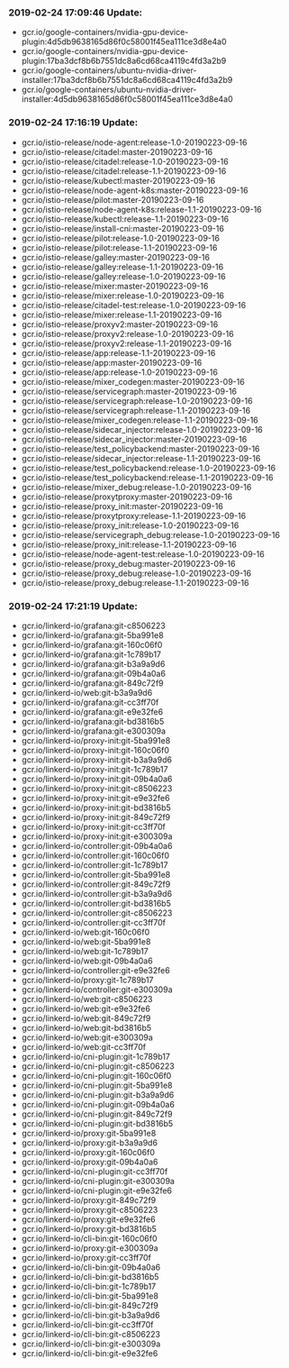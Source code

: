 ### 2019-02-24 17:09:46 Update:

- gcr.io/google-containers/nvidia-gpu-device-plugin:4d5db9638165d86f0c58001f45ea111ce3d8e4a0
- gcr.io/google-containers/nvidia-gpu-device-plugin:17ba3dcf8b6b7551dc8a6cd68ca4119c4fd3a2b9
- gcr.io/google-containers/ubuntu-nvidia-driver-installer:17ba3dcf8b6b7551dc8a6cd68ca4119c4fd3a2b9
- gcr.io/google-containers/ubuntu-nvidia-driver-installer:4d5db9638165d86f0c58001f45ea111ce3d8e4a0
### 2019-02-24 17:16:19 Update:

- gcr.io/istio-release/node-agent:release-1.0-20190223-09-16
- gcr.io/istio-release/citadel:master-20190223-09-16
- gcr.io/istio-release/citadel:release-1.0-20190223-09-16
- gcr.io/istio-release/citadel:release-1.1-20190223-09-16
- gcr.io/istio-release/kubectl:master-20190223-09-16
- gcr.io/istio-release/node-agent-k8s:master-20190223-09-16
- gcr.io/istio-release/pilot:master-20190223-09-16
- gcr.io/istio-release/node-agent-k8s:release-1.1-20190223-09-16
- gcr.io/istio-release/kubectl:release-1.1-20190223-09-16
- gcr.io/istio-release/install-cni:master-20190223-09-16
- gcr.io/istio-release/pilot:release-1.0-20190223-09-16
- gcr.io/istio-release/pilot:release-1.1-20190223-09-16
- gcr.io/istio-release/galley:master-20190223-09-16
- gcr.io/istio-release/galley:release-1.1-20190223-09-16
- gcr.io/istio-release/galley:release-1.0-20190223-09-16
- gcr.io/istio-release/mixer:master-20190223-09-16
- gcr.io/istio-release/mixer:release-1.0-20190223-09-16
- gcr.io/istio-release/citadel-test:release-1.0-20190223-09-16
- gcr.io/istio-release/mixer:release-1.1-20190223-09-16
- gcr.io/istio-release/proxyv2:master-20190223-09-16
- gcr.io/istio-release/proxyv2:release-1.0-20190223-09-16
- gcr.io/istio-release/proxyv2:release-1.1-20190223-09-16
- gcr.io/istio-release/app:release-1.1-20190223-09-16
- gcr.io/istio-release/app:master-20190223-09-16
- gcr.io/istio-release/app:release-1.0-20190223-09-16
- gcr.io/istio-release/mixer_codegen:master-20190223-09-16
- gcr.io/istio-release/servicegraph:master-20190223-09-16
- gcr.io/istio-release/servicegraph:release-1.0-20190223-09-16
- gcr.io/istio-release/servicegraph:release-1.1-20190223-09-16
- gcr.io/istio-release/mixer_codegen:release-1.1-20190223-09-16
- gcr.io/istio-release/sidecar_injector:release-1.0-20190223-09-16
- gcr.io/istio-release/sidecar_injector:master-20190223-09-16
- gcr.io/istio-release/test_policybackend:master-20190223-09-16
- gcr.io/istio-release/sidecar_injector:release-1.1-20190223-09-16
- gcr.io/istio-release/test_policybackend:release-1.0-20190223-09-16
- gcr.io/istio-release/test_policybackend:release-1.1-20190223-09-16
- gcr.io/istio-release/mixer_debug:release-1.0-20190223-09-16
- gcr.io/istio-release/proxytproxy:master-20190223-09-16
- gcr.io/istio-release/proxy_init:master-20190223-09-16
- gcr.io/istio-release/proxytproxy:release-1.1-20190223-09-16
- gcr.io/istio-release/proxy_init:release-1.0-20190223-09-16
- gcr.io/istio-release/servicegraph_debug:release-1.0-20190223-09-16
- gcr.io/istio-release/proxy_init:release-1.1-20190223-09-16
- gcr.io/istio-release/node-agent-test:release-1.0-20190223-09-16
- gcr.io/istio-release/proxy_debug:master-20190223-09-16
- gcr.io/istio-release/proxy_debug:release-1.0-20190223-09-16
- gcr.io/istio-release/proxy_debug:release-1.1-20190223-09-16
### 2019-02-24 17:21:19 Update:

- gcr.io/linkerd-io/grafana:git-c8506223
- gcr.io/linkerd-io/grafana:git-5ba991e8
- gcr.io/linkerd-io/grafana:git-160c06f0
- gcr.io/linkerd-io/grafana:git-1c789b17
- gcr.io/linkerd-io/grafana:git-b3a9a9d6
- gcr.io/linkerd-io/grafana:git-09b4a0a6
- gcr.io/linkerd-io/grafana:git-849c72f9
- gcr.io/linkerd-io/web:git-b3a9a9d6
- gcr.io/linkerd-io/grafana:git-cc3ff70f
- gcr.io/linkerd-io/grafana:git-e9e32fe6
- gcr.io/linkerd-io/grafana:git-bd3816b5
- gcr.io/linkerd-io/grafana:git-e300309a
- gcr.io/linkerd-io/proxy-init:git-5ba991e8
- gcr.io/linkerd-io/proxy-init:git-160c06f0
- gcr.io/linkerd-io/proxy-init:git-b3a9a9d6
- gcr.io/linkerd-io/proxy-init:git-1c789b17
- gcr.io/linkerd-io/proxy-init:git-09b4a0a6
- gcr.io/linkerd-io/proxy-init:git-c8506223
- gcr.io/linkerd-io/proxy-init:git-e9e32fe6
- gcr.io/linkerd-io/proxy-init:git-bd3816b5
- gcr.io/linkerd-io/proxy-init:git-849c72f9
- gcr.io/linkerd-io/proxy-init:git-cc3ff70f
- gcr.io/linkerd-io/proxy-init:git-e300309a
- gcr.io/linkerd-io/controller:git-09b4a0a6
- gcr.io/linkerd-io/controller:git-160c06f0
- gcr.io/linkerd-io/controller:git-1c789b17
- gcr.io/linkerd-io/controller:git-5ba991e8
- gcr.io/linkerd-io/controller:git-849c72f9
- gcr.io/linkerd-io/controller:git-b3a9a9d6
- gcr.io/linkerd-io/controller:git-bd3816b5
- gcr.io/linkerd-io/controller:git-c8506223
- gcr.io/linkerd-io/controller:git-cc3ff70f
- gcr.io/linkerd-io/web:git-160c06f0
- gcr.io/linkerd-io/web:git-5ba991e8
- gcr.io/linkerd-io/web:git-1c789b17
- gcr.io/linkerd-io/web:git-09b4a0a6
- gcr.io/linkerd-io/controller:git-e9e32fe6
- gcr.io/linkerd-io/proxy:git-1c789b17
- gcr.io/linkerd-io/controller:git-e300309a
- gcr.io/linkerd-io/web:git-c8506223
- gcr.io/linkerd-io/web:git-e9e32fe6
- gcr.io/linkerd-io/web:git-849c72f9
- gcr.io/linkerd-io/web:git-bd3816b5
- gcr.io/linkerd-io/web:git-e300309a
- gcr.io/linkerd-io/web:git-cc3ff70f
- gcr.io/linkerd-io/cni-plugin:git-1c789b17
- gcr.io/linkerd-io/cni-plugin:git-c8506223
- gcr.io/linkerd-io/cni-plugin:git-160c06f0
- gcr.io/linkerd-io/cni-plugin:git-5ba991e8
- gcr.io/linkerd-io/cni-plugin:git-b3a9a9d6
- gcr.io/linkerd-io/cni-plugin:git-09b4a0a6
- gcr.io/linkerd-io/cni-plugin:git-849c72f9
- gcr.io/linkerd-io/cni-plugin:git-bd3816b5
- gcr.io/linkerd-io/proxy:git-5ba991e8
- gcr.io/linkerd-io/proxy:git-b3a9a9d6
- gcr.io/linkerd-io/proxy:git-160c06f0
- gcr.io/linkerd-io/proxy:git-09b4a0a6
- gcr.io/linkerd-io/cni-plugin:git-cc3ff70f
- gcr.io/linkerd-io/cni-plugin:git-e300309a
- gcr.io/linkerd-io/cni-plugin:git-e9e32fe6
- gcr.io/linkerd-io/proxy:git-849c72f9
- gcr.io/linkerd-io/proxy:git-c8506223
- gcr.io/linkerd-io/proxy:git-e9e32fe6
- gcr.io/linkerd-io/proxy:git-bd3816b5
- gcr.io/linkerd-io/cli-bin:git-160c06f0
- gcr.io/linkerd-io/proxy:git-e300309a
- gcr.io/linkerd-io/proxy:git-cc3ff70f
- gcr.io/linkerd-io/cli-bin:git-09b4a0a6
- gcr.io/linkerd-io/cli-bin:git-bd3816b5
- gcr.io/linkerd-io/cli-bin:git-1c789b17
- gcr.io/linkerd-io/cli-bin:git-5ba991e8
- gcr.io/linkerd-io/cli-bin:git-849c72f9
- gcr.io/linkerd-io/cli-bin:git-b3a9a9d6
- gcr.io/linkerd-io/cli-bin:git-cc3ff70f
- gcr.io/linkerd-io/cli-bin:git-c8506223
- gcr.io/linkerd-io/cli-bin:git-e300309a
- gcr.io/linkerd-io/cli-bin:git-e9e32fe6

